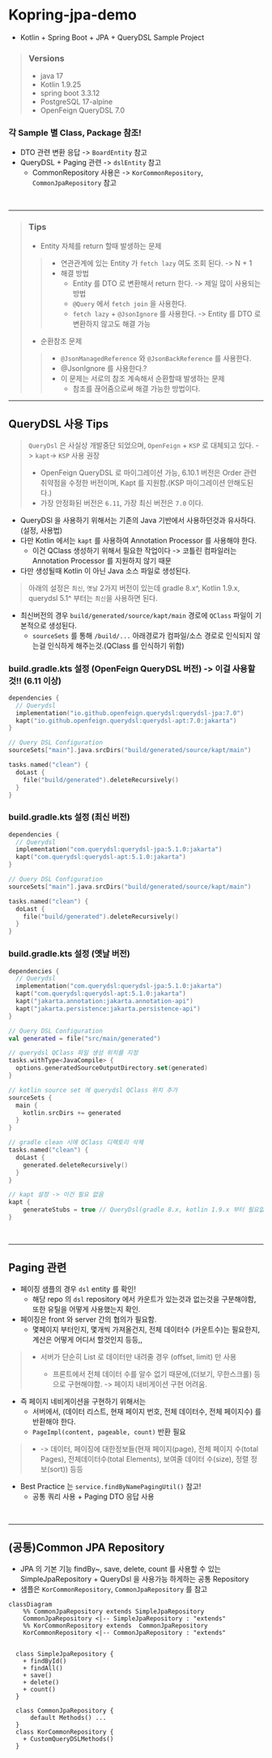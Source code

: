 # Kopring-jpa-demo 
- Kotlin + Spring Boot + JPA + QueryDSL Sample Project

> ### Versions
> - java 17
> - Kotlin 1.9.25
> - spring boot 3.3.12
> - PostgreSQL 17-alpine
> - OpenFeign QueryDSL 7.0

### 각 Sample 별 Class, Package 참조!
- DTO 관련 변환 응답 -> `BoardEntity` 참고
- QueryDSL + Paging 관련 -> `dslEntity` 참고
  - CommonRepository 사용은 -> `KorCommonRepository`, `CommonJpaRepository` 참고 

<br>

--- 

> ### Tips
> - Entity 자체를 return 할때 발생하는 문제 
>>   - 연관관계에 있는 Entity 가 `fetch lazy` 여도 조회 된다. -> N + 1
>>   - 해결 방법
>>     - Entity 를 DTO 로 변환해서 return 한다. -> 제일 많이 사용되는 방법
>>     - `@Query` 에서 `fetch join` 을 사용한다.
>>     - `fetch lazy` + `@JsonIgnore` 를 사용한다. -> Entity 를 DTO 로 변환하지 않고도 해결 가능
>
> 
> - 순환참조 문제
>> - `@JsonManagedReference` 와 `@JsonBackReference` 를 사용한다.
>> - @JsonIgnore 를 사용한다.? 
>> - 이 문제는 서로의 참조 계속해서 순환할때 발생하는 문제
>>   - 참조를 끊어줌으로써 해결 가능한 방법이다.
---
## QueryDSL 사용 Tips
> `QueryDsl` 은 사실상 개발중단 되었으며, `OpenFeign` + `KSP` 로 대체되고 있다. -> `kapt`-> `KSP` 사용 권장
> - OpenFeign QueryDSL 로 마이그레이션 가능, 6.10.1 버전은 Order 관련 취약점을 수정한 버전이며, Kapt 를 지원함.(KSP 마이그레이션 안해도된다.)
> - 가장 안정화된 버전은 `6.11`, 가장 최신 버전은 `7.0` 이다.

- QueryDSl 을 사용하기 위해서는 기존의 Java 기반에서 사용하던것과 유사하다.(설정, 사용법)
- 다만 Kotlin 에서는 `kapt` 를 사용하여 Annotation Processor 를 사용해야 한다.
  - 이건 QClass 생성하기 위해서 필요한 작업이다 -> 코틀린 컴파일러는 Annotation Processor 를 지원하지 않기 때문
- 다만 생성될때 Kotlin 이 아닌 Java 소스 파일로 생성된다.

> 아래의 설정은 `최신`, `옛날` 2가지 버전이 있는데 gradle 8.x^, Kotlin 1.9.x, querydsl 5.1^ 부터는 `최신`을 사용하면 된다.  
- 최신버전의 경우  `build/generated/source/kapt/main` 경로에 `QClass` 파일이 기본적으로 생성된다. 
  - `sourceSets` 를 통해 `/build/...` 아래경로가 컴파일/소스 경로로 인식되지 않는걸 인식하게 해주는것.(QClass 를 인식하기 위함)  


### build.gradle.kts 설정 (OpenFeign QueryDSL 버전) -> 이걸 사용할것!! (6.11 이상)
```kotlin
dependencies {
  // Querydsl
  implementation("io.github.openfeign.querydsl:querydsl-jpa:7.0")
  kapt("io.github.openfeign.querydsl:querydsl-apt:7.0:jakarta")
}

// Query DSL Configuration
sourceSets["main"].java.srcDirs("build/generated/source/kapt/main")

tasks.named("clean") {
  doLast {
    file("build/generated").deleteRecursively()
  }
}
```

### build.gradle.kts 설정 (최신 버전)
```kotlin
dependencies {
  // Querydsl
  implementation("com.querydsl:querydsl-jpa:5.1.0:jakarta")
  kapt("com.querydsl:querydsl-apt:5.1.0:jakarta")
}

// Query DSL Configuration
sourceSets["main"].java.srcDirs("build/generated/source/kapt/main")

tasks.named("clean") {
  doLast {
    file("build/generated").deleteRecursively()
  }
}
```


### build.gradle.kts 설정 (옛날 버전)
```kotlin
dependencies {
  // Querydsl
  implementation("com.querydsl:querydsl-jpa:5.1.0:jakarta")
  kapt("com.querydsl:querydsl-apt:5.1.0:jakarta")
  kapt("jakarta.annotation:jakarta.annotation-api")
  kapt("jakarta.persistence:jakarta.persistence-api")
}

// Query DSL Configuration
val generated = file("src/main/generated")

// querydsl QClass 파일 생성 위치를 지정
tasks.withType<JavaCompile> {
  options.generatedSourceOutputDirectory.set(generated)
}

// kotlin source set 에 querydsl QClass 위치 추가
sourceSets {
  main {
    kotlin.srcDirs += generated
  }
}

// gradle clean 시에 QClass 디렉토리 삭제
tasks.named("clean") {
  doLast {
    generated.deleteRecursively()
  }
}

// kapt 설정 -> 이건 필요 없음
kapt {
    generateStubs = true // QueryDsl(gradle 8.x, kotlin 1.9.x 부터 필요없음)
}
```
<br>

---
## Paging 관련 
- 페이징 샘플의 경우 `dsl` entity 를 확인!
  - 해당 repo 의 `dsl` repository 에서 카운트가 있는것과 없는것을 구분해야함, 또한 유틸을 어떻게 사용했는지 확인.
- 페이징은 front 와 server 간의 협의가 필요함.
  - 몇페이지 부터인지, 몇개씩 가져올건지, 전체 데이터수 (카운트수)는 필요한지, 계산은 어떻게 어디서 할것인지 등등,,
> - 서버가 단순히 List<T> 로 데이터만 내려줄 경우 (offset, limit) 만 사용
>   - 프론트에서 전체 데이터 수를 알수 없기 때문에,(더보기, 무한스크롤) 등으로 구현해야함. -> 페이지 내비게이션 구현 어려움.
- 즉 페이지 네비게이션을 구현하기 위해서는 
  - 서버에서, (데이터 리스트, 현재 페이지 번호, 전체 데이터수, 전체 페이지수) 를 반환해야 한다.
  - `PageImpl(content, pageable, count)` 반환 필요 
>  - -> 데이터, 페이징에 대한정보들(현재 페이지(page),  전체 페이지 수(total Pages), 전체데이터수(total Elements), 보여줄 데이터 수(size), 정렬 정보(sort)) 등등
- Best Practice 는 `service.findByNamePagingUtil()` 참고!
  - 공통 쿼리 사용 + Paging DTO 응답 사용
  
<br>

---
## (공통)Common JPA Repository
- JPA 의 기본 기능 findBy~, save, delete, count 를 사용할 수 있는 SimpleJpaRepository + QueryDsl 을 사용가능 하게하는 공통 Repository
- 샘플은 `KorCommonRepository`, `CommonJpaRepository` 를 참고

```mermaid
classDiagram
    %% CommonJpaRepository extends SimpleJpaRepository
    CommonJpaRepository <|-- SimpleJpaRepository : "extends"
    %% KorCommonRepository extends  CommonJpaRepository  
    KorCommonRepository <|-- CommonJpaRepository : "extends"


  class SimpleJpaRepository {
    + findById()
    + findAll()
    + save()
    + delete()
    + count()
  }

  class CommonJpaRepository {
      default Methods() ...
  }
  class KorCommonRepository {
    + CustomQueryDSLMethods()
  }

```